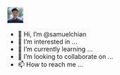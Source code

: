 <img src="profile.jpg" alt="Header" height="36px" width="36px">

- 👋 Hi, I’m @samuelchian
- 👀 I’m interested in ...
- 🌱 I’m currently learning ...
- 💞️ I’m looking to collaborate on ...
- 📫 How to reach me ...

<!---
samuelchian/samuelchian is a ✨ special ✨ repository because its `README.md` (this file) appears on your GitHub profile.
You can click the Preview link to take a look at your changes.
--->
